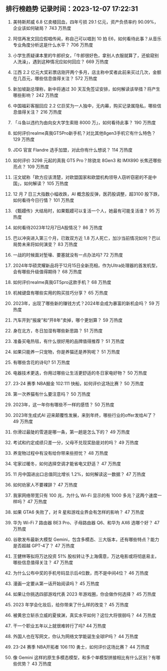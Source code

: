 
## 排行榜趋势 记录时间：2023-12-07 17:22:31
  
  1. 美特斯邦威 6.8 亿卖楼回血，四年亏损 29.1 亿元，资产负债率约 90.09%，企业该如何破局？ 743 万热度
    
  2. 阿信再发文回应假唱传闻，称自己可以唱到 10 拍 E6，如何看待此事？从音乐专业角度分析这是什么水平？ 706 万热度
    
  3. 小学生质疑课本里的牛郎织女，「牛郎很好色，拿别人衣服就算了，还偷窥别人洗澡」，遇到这种情况应如何回应？ 669 万热度
    
  4. 江西 2.2 亿元大奖彩票店刚开两个多月，店主称中奖者此前来买过几次，金额在几百元，哪些信息值得关注？ 572 万热度
    
  5. 新加坡副总理称，新中将通过 30 天互免签证安排，如何解读该举措？将产生哪些影响？ 242 万热度
    
  6. 中国福彩客服回应 2.2 亿巨奖为一人独中，无内幕，购买记录属隐私，哪些信息值得关注？ 216 万热度
    
  7. 「斗鱼以违约为由向女大学生索赔 8000 万」，如何看待此事？ 190 万热度
    
  8. 如何评价realme真我GT5Pro新手机？对比其他8gen3手机它有什么特色？ 129 万热度
    
  9. JDG 官宣 Flandre 选手加盟，对此你有什么想说？ 114 万热度
    
  10. 如何评价 3298 元起的真我 GT5 Pro？除骁龙 8Gen3 和 IMX890 长焦还哪些亮点？ 109 万热度
    
  11. 汪文斌称「欧方应该清楚，对欧盟国家和欧盟机构领导人窃听窃密的不是中国」，如何解读？ 105 万热度
    
  12. 12 月 7 日三大指数小幅收跌，AI 概念股反弹，医药股调整，超3100 股下跌，如何看待今日行情？ 101 万热度
    
  13. 《甄嬛传》大结局时，如果甄嬛可以复活一个人，她最有可能复活谁？ 95 万热度
    
  14. 如何看待2023年12月7日A股情况？ 86 万热度
    
  15. 巴以冲突进入第三个月，已致双方近 1.8 万人死亡，加沙当前情况如何？巴以局势未来将如何演变？ 83 万热度
    
  16. 一战的时候面对堑壕、要塞就没有一点办法吗? 72 万热度
    
  17. 2024年华硕灵耀新品将于12月15日全新亮相，作为Ultra处理器的首发机型，会有哪些升级值得期待？ 68 万热度
    
  18. 如何评价realme真我GT5pro这款手机？ 68 万热度
    
  19. 机械键盘有哪些实用的购买技巧分享？ 65 万热度
    
  20. 2023年，出现了哪些新的赚钱方式？2024年会成为暴富的新机会吗？ 59 万热度
    
  21. 汽车开到“报废”和“开8年”卖掉，哪个更划算？ 59 万热度
    
  22. 身在北方，冬日加湿有哪些新思路？ 51 万热度
    
  23. 准备买电热毯，有什么很好用的品牌值得推荐？ 51 万热度
    
  24. 如果只能养一只宠物，你是养猫还是养狗呢？ 51 万热度
    
  25. 有哪些含花的诗句? 51 万热度
    
  26. 电器技术更迭，你用过哪些让生活更舒适的冬日家电好物？ 50 万热度
    
  27. 23-24 赛季 NBA掘金 102:111 快船，如何评价这场比赛？ 50 万热度
    
  28. 第一次养猫有什么要注意吗？ 50 万热度
    
  29. 2023年，这一年你有哪些不一样的感悟？ 50 万热度
    
  30. 2023年生成式AI 迎来颠覆性发展，来到年终，哪些行业的offer发给AI了？ 49 万热度
    
  31. 你滑过最陡的雪道是哪一条，第一趟是怎么下的？ 49 万热度
    
  32. 考试和约定成绩只差一分，父母不兑现奖励是对的吗？ 49 万热度
    
  33. 养宠物过程中有没有给你带来些担忧？ 48 万热度
    
  34. 宅家过暖冬，如何选择空调才能省电又舒适？ 47 万热度
    
  35. 11 月中国进出口总值同比增长 1.2%，如何解读这一数据？ 47 万热度
    
  36. 如何劝家人不要裸辞？ 47 万热度
    
  37. 我家网络带宽只有 100 兆，为什么 Wi-Fi 显示的有 1000 多兆？这两个速度一样吗？ 47 万热度
    
  38. 如果 GTA6 失败了，对 R 星和游戏业界会有怎样的影响？ 47 万热度
    
  39. 华为 Wi-Fi 7 路由器 BE3 Pro、子母路由器 Q6、和华为 AX6 选哪个好？ 47 万热度
    
  40. 谷歌发布最新大模型 Gemini，包含多模态、三大版本，还有哪些特点？能力是否超越 GPT-4了？ 47 万热度
    
  41. 王健林等拟将万达投资 51% 股权转让予上海儒意，万达电影或将彻底易主，哪些信息值得关注？ 47 万热度
    
  42. 为什么公布中奖的手机号码显示后4位数，而不是中间4位？ 46 万热度
    
  43. 漫画一定要从第一话开始阅读吗？ 45 万热度
    
  44. 如果让你挑选四部游戏代表 2023 年游戏圈，你会做作何选择？ 45 万热度
    
  45. 2023 年学会化妆后，给你带来了什么样的改变？ 45 万热度
    
  46. 被黄忠立斩杀立威的夏侯渊，真实水平如何？这位大将很弱吗？ 44 万热度
    
  47. 干一个职业五年以上就很难转行了吗? 44 万热度
    
  48. 外国人也在写网文，你认为网络文学能诞生全球IP吗？ 44 万热度
    
  49. 23-24 赛季 NBA开拓者 106:110 勇士，如何评价这场比赛？ 44 万热度
    
  50. 像 Gemini 这样的原生多模态模型，和多个单模型拼接相比有什么区别？有哪些优势？ 43 万热度
    